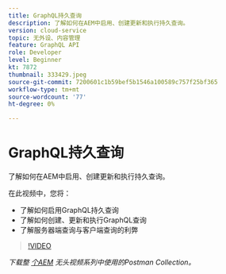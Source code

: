 ```yaml
---
title: GraphQL持久查询
description: 了解如何在AEM中启用、创建更新和执行持久查询。
version: cloud-service
topic: 无外设、内容管理
feature: GraphQL API
role: Developer
level: Beginner
kt: 7872
thumbnail: 333429.jpeg
source-git-commit: 7200601c1b59bef5b1546a100589c757f25bf365
workflow-type: tm+mt
source-wordcount: '77'
ht-degree: 0%

---
```



# GraphQL持久查询

了解如何在AEM中启用、创建更新和执行持久查询。

在此视频中，您将：

+ 了解如何启用GraphQL持久查询
+ 了解如何创建、更新和执行GraphQL查询
+ 了解服务器端查询与客户端查询的利弊

>[!VIDEO](https://video.tv.adobe.com/v/333429/?quality=12&learn=on)

_下载整 [个AEM](./assets/aem-headless-video-series.postman_collection.json) 无头视频系列中使用的Postman Collection。_
